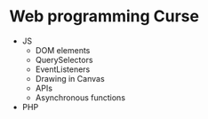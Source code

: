 # Web programming Curse
  - JS
    - DOM elements
    - QuerySelectors
    - EventListeners
    - Drawing in Canvas
    - APIs
    - Asynchronous functions
  - PHP
